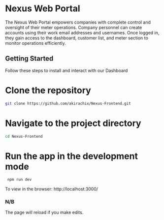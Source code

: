 # Nexus Web Portal

The Nexus Web Portal empowers companies with complete control and oversight of their meter operations. Company personnel can create accounts using their work email addresses and usernames. Once logged in, they gain access to the dashboard, customer list, and meter section to monitor operations efficiently.

## Getting Started

Follow these steps to install and interact with  our Dashboard
# Clone the repository
``` sh
git clone https://github.com/akirachix/Nexus-Frontend.git
```
# Navigate to the project directory
``` sh
cd Nexus-Frontend
```
# Run the app in the development mode
``` sh
 npm run dev
 ```
To view in the browser: http://localhost:3000/
### N/B
The page will reload if you make edits.